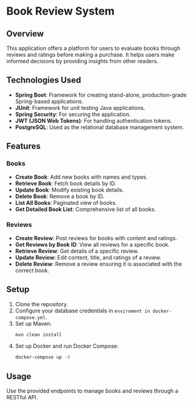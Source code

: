 # Book Review System 

## Overview
This application offers a platform for users to evaluate books through reviews and ratings before making a purchase.
It helps users make informed decisions by providing insights from other readers.

## Technologies Used
- **Spring Boot**: Framework for creating stand-alone, production-grade Spring-based applications.
- **JUnit**: Framework for unit testing Java applications.
- **Spring Security**: For securing the application.
- **JWT (JSON Web Tokens)**: For handling authentication tokens.
- **PostgreSQL**: Used as the relational database management system.

## Features

### Books
- **Create Book**: Add new books with names and types.
- **Retrieve Book**: Fetch book details by ID.
- **Update Book**: Modify existing book details.
- **Delete Book**: Remove a book by ID.
- **List All Books**: Paginated view of books.
- **Get Detailed Book List**: Comprehensive list of all books.

### Reviews
- **Create Review**: Post reviews for books with content and ratings.
- **Get Reviews by Book ID**: View all reviews for a specific book.
- **Retrieve Review**: Get details of a specific review.
- **Update Review**: Edit content, title, and ratings of a review.
- **Delete Review**: Remove a review ensuring it is associated with the correct book.

## Setup
1. Clone the repository.
2. Configure your database credentials in `enviroment in docker-compose.yml`.
3. Set up Maven:
   ```bash
   mvn clean install
4. Set up Docker and run Docker Compose:
   ```bash
   docker-compose up -d 

## Usage
Use the provided endpoints to manage books and reviews through a RESTful API.

